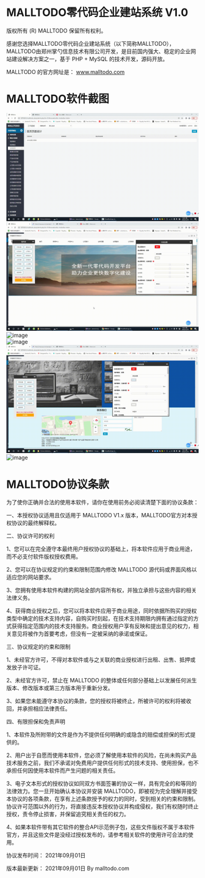 # MALLTODO零代码企业建站系统 V1.0
版权所有 (R) MALLTODO 保留所有权利。

感谢您选择MALLTODO零代码企业建站系统（以下简称MALLTODO），MALLTODO由郑州掌勺信息技术有限公司开发，是目前国内强大、稳定的企业网站建设解决方案之一，基于 PHP + MySQL 的技术开发，源码开放。

MALLTODO 的官方网址是： www.malltodo.com

# MALLTODO软件截图

![image](./readme_images/001.gif)  
![image](./readme_images/002.gif)  
![image](./readme_images/003.gif)  
![image](./readme_images/004.gif)  
![image](./readme_images/005.gif)  
![image](./readme_images/006.gif)  
 

# MALLTODO协议条款
为了使你正确并合法的使用本软件，请你在使用前务必阅读清楚下面的协议条款：

一、本授权协议适用且仅适用于 MALLTODO V1.x 版本，MALLTODO官方对本授权协议的最终解释权。  

二、协议许可的权利  

1、您可以在完全遵守本最终用户授权协议的基础上，将本软件应用于商业用途，而不必支付软件版权授权费用。

2、您可以在协议规定的约束和限制范围内修改 MALLTODO 源代码或界面风格以适应您的网站要求。

3、您拥有使用本软件构建的网站全部内容所有权，并独立承担与这些内容的相关法律义务。

4、获得商业授权之后，您可以将本软件应用于商业用途，同时依据所购买的授权类型中确定的技术支持内容，自购买时刻起，在技术支持期限内拥有通过指定的方式获得指定范围内的技术支持服务。商业授权用户享有反映和提出意见的权力，相关意见将被作为首要考虑，但没有一定被采纳的承诺或保证。

三、协议规定的约束和限制  

1、未经官方许可，不得对本软件或与之关联的商业授权进行出租、出售、抵押或发放子许可证。

2、未经官方许可，禁止在 MALLTODO 的整体或任何部分基础上以发展任何派生版本、修改版本或第三方版本用于重新分发。

3、如果您未能遵守本协议的条款，您的授权将被终止，所被许可的权利将被收回，并承担相应法律责任。

四、有限担保和免责声明  

1、本软件及所附带的文件是作为不提供任何明确的或隐含的赔偿或担保的形式提供的。

2、用户出于自愿而使用本软件，您必须了解使用本软件的风险，在尚未购买产品技术服务之前，我们不承诺对免费用户提供任何形式的技术支持、使用担保，也不承担任何因使用本软件而产生问题的相关责任。

3、电子文本形式的授权协议如同双方书面签署的协议一样，具有完全的和等同的法律效力。您一旦开始确认本协议并安装 MALLTODO，即被视为完全理解并接受本协议的各项条款，在享有上述条款授予的权力的同时，受到相关的约束和限制。协议许可范围以外的行为，将直接违反本授权协议并构成侵权，我们有权随时终止授权，责令停止损害，并保留追究相关责任的权力。

4、如果本软件带有其它软件的整合API示范例子包，这些文件版权不属于本软件官方，并且这些文件是没经过授权发布的，请参考相关软件的使用许可合法的使用。

协议发布时间： 2021年09月01日

版本最新更新： 2021年09月01日 By malltodo.com
